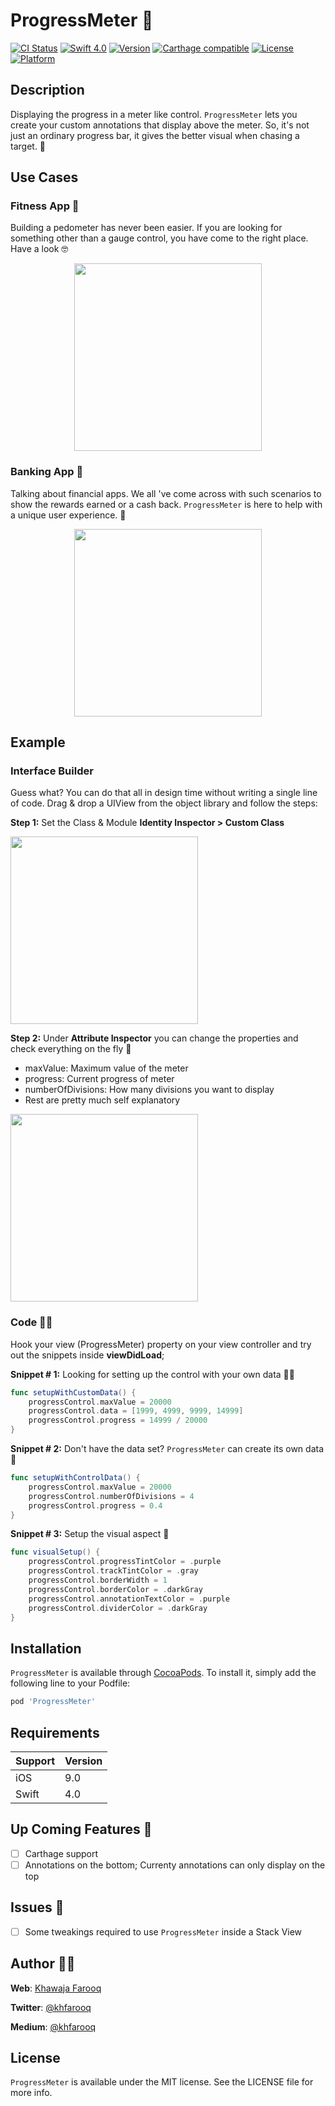 # ProgressMeter 🎰
[![CI Status](https://travis-ci.org/khawajafarooq/ProgressMeter.svg?style=svg)](https://travis-ci.org/khawajafarooq/ProgressMeter)
[![Swift 4.0](https://img.shields.io/badge/swift-4.0-red.svg?style=flat)](https://developer.apple.com/swift)
[![Version](https://img.shields.io/cocoapods/v/ProgressMeter.svg?style=flat)](http://cocoapods.org/pods/ProgressMeter)
[![Carthage compatible](https://img.shields.io/badge/Carthage-compatible-4BC51D.svg?style=flat)](https://github.com/Carthage/Carthage)
[![License](https://img.shields.io/cocoapods/l/ProgressMeter.svg?style=flat)](http://cocoapods.org/pods/ProgressMeter)
[![Platform](https://img.shields.io/cocoapods/p/ProgressMeter.svg?style=flat)](http://cocoapods.org/pods/ProgressMeter)

## Description
Displaying the progress in a meter like control. `ProgressMeter` lets you create your custom annotations that display above the meter. So, it's not just an ordinary progress bar, it gives the better visual when chasing a target. 💯

## Use Cases

### Fitness App 🏃‍
Building a pedometer has never been easier. If you are looking for something other than a gauge control, you have come to the right place. Have a look 🤓
<p align="center"><img src ="screens/steps_example.png" width="300px"/></p>


### Banking App 🏦
Talking about financial apps. We all 've come across with such scenarios to show the rewards earned or a cash back. `ProgressMeter` is here to help with a unique user experience. 🏧
<p align="center"><img src ="screens/cash_example.png" width="300px"/></p>

## Example

### Interface Builder

Guess what? You can do that all in design time without writing a single line of code.
Drag & drop a UIView from the object library and follow the steps:

**Step 1:**
Set the Class & Module **Identity Inspector > Custom Class**
<p align="left"><img src ="screens/ib_step1.png" width="300px"/></p>

**Step 2:**
Under **Attribute Inspector** you can change the properties and check everything on the fly 🚀

* maxValue: Maximum value of the meter
* progress: Current progress of meter
* numberOfDivisions: How many divisions you want to display
* Rest are pretty much self explanatory

<p align="left"><img src ="screens/ib_step2.png" width="300px"/></p>

### Code 👨‍💻

Hook your view (ProgressMeter) property on your view controller and try out the snippets inside **viewDidLoad**;

**Snippet # 1:** Looking for setting up the control with your own data 👨‍🏫

```swift
func setupWithCustomData() {
    progressControl.maxValue = 20000
    progressControl.data = [1999, 4999, 9999, 14999]
    progressControl.progress = 14999 / 20000
}
```

**Snippet # 2:** Don't have the data set? `ProgressMeter` can create its own data 🔢

```swift
func setupWithControlData() {
    progressControl.maxValue = 20000
    progressControl.numberOfDivisions = 4
    progressControl.progress = 0.4
}
```

**Snippet # 3:** Setup the visual aspect 💄
```swift
func visualSetup() {
    progressControl.progressTintColor = .purple
    progressControl.trackTintColor = .gray
    progressControl.borderWidth = 1
    progressControl.borderColor = .darkGray
    progressControl.annotationTextColor = .purple
    progressControl.dividerColor = .darkGray
}
```
## Installation

`ProgressMeter` is available through [CocoaPods](http://cocoapods.org). To install
it, simply add the following line to your Podfile:

```ruby
pod 'ProgressMeter'
```

## Requirements

| Support | Version |
| --- | --- |
| iOS | 9.0 |
| Swift | 4.0 |

## Up Coming Features 🎏
- [ ] Carthage support
- [ ] Annotations on the bottom; Currenty annotations can only display on the top

## Issues 🚫
- [ ] Some tweakings required to use `ProgressMeter` inside a Stack View


## Author 🙏🏻
**Web**: [Khawaja Farooq](http://khawajafarooq.github.io)

**Twitter**: [@khfarooq](https://twitter.com/khfarooq)

**Medium**: [@khfarooq](https://medium.com/@khfarooq)


## License

`ProgressMeter` is available under the MIT license. See the LICENSE file for more info.
